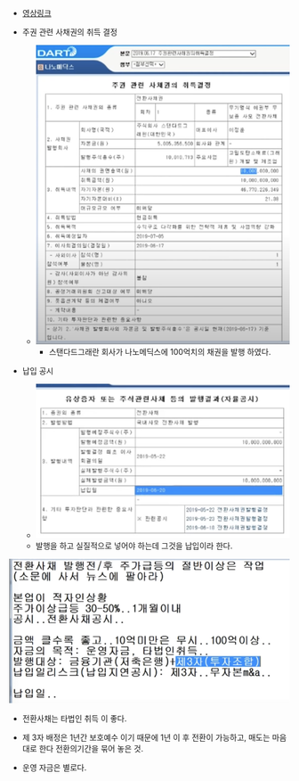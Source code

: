 - [영상링크](https://www.youtube.com/watch?v=XEmOYYa9k9k)


- 주권 관련 사채권의 취득 결정
  - ![alt text](image-16.png)
    - 스탠다드그래란 회사가 나노메딕스에 100억치의 채권을 발행 하였다.
- 납입 공시
  - ![alt text](image-17.png)
  - 발행을 하고 실질적으로 넣어야 하는데 그것을 납입이라 한다.


![alt text](image-7.png)
  - 전환사채는 타법인 취득 이 좋다.

- 제 3자 배정은 1년간 보호예수 이기 때문에 1년 이 후 전환이 가능하고, 매도는 마음대로 한다 전환의기간을 묶어 놓은 것.
- 운영 자금은 별로다.